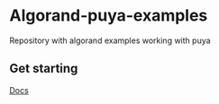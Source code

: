 # Algorand-puya-examples

Repository with algorand examples working with puya

## Get starting

[Docs](https://algorandfoundation.github.io/puya)
